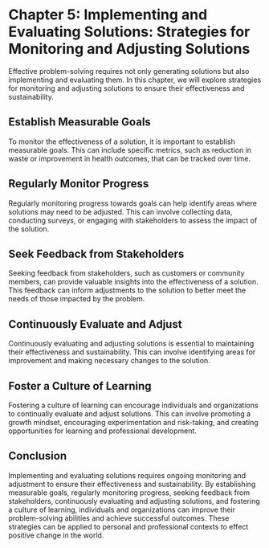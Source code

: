 Chapter 5: Implementing and Evaluating Solutions: Strategies for Monitoring and Adjusting Solutions
===================================================================================================

Effective problem-solving requires not only generating solutions but also implementing and evaluating them. In this chapter, we will explore strategies for monitoring and adjusting solutions to ensure their effectiveness and sustainability.

Establish Measurable Goals
--------------------------

To monitor the effectiveness of a solution, it is important to establish measurable goals. This can include specific metrics, such as reduction in waste or improvement in health outcomes, that can be tracked over time.

Regularly Monitor Progress
--------------------------

Regularly monitoring progress towards goals can help identify areas where solutions may need to be adjusted. This can involve collecting data, conducting surveys, or engaging with stakeholders to assess the impact of the solution.

Seek Feedback from Stakeholders
-------------------------------

Seeking feedback from stakeholders, such as customers or community members, can provide valuable insights into the effectiveness of a solution. This feedback can inform adjustments to the solution to better meet the needs of those impacted by the problem.

Continuously Evaluate and Adjust
--------------------------------

Continuously evaluating and adjusting solutions is essential to maintaining their effectiveness and sustainability. This can involve identifying areas for improvement and making necessary changes to the solution.

Foster a Culture of Learning
----------------------------

Fostering a culture of learning can encourage individuals and organizations to continually evaluate and adjust solutions. This can involve promoting a growth mindset, encouraging experimentation and risk-taking, and creating opportunities for learning and professional development.

Conclusion
----------

Implementing and evaluating solutions requires ongoing monitoring and adjustment to ensure their effectiveness and sustainability. By establishing measurable goals, regularly monitoring progress, seeking feedback from stakeholders, continuously evaluating and adjusting solutions, and fostering a culture of learning, individuals and organizations can improve their problem-solving abilities and achieve successful outcomes. These strategies can be applied to personal and professional contexts to effect positive change in the world.
